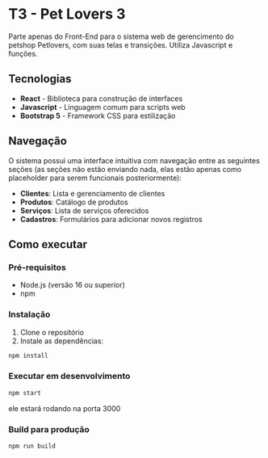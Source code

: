 # T3 - Pet Lovers 3

Parte apenas do Front-End para o sistema web de gerencimento
do petshop Petlovers, com suas telas e transições. Utiliza Javascript e funções.

## Tecnologias

- **React** - Biblioteca para construção de interfaces
- **Javascript** - Linguagem comum para scripts web
- **Bootstrap 5** - Framework CSS para estilização

## Navegação

O sistema possui uma interface intuitiva com navegação entre as seguintes seções (as seções não estão enviando nada, elas estão apenas como placeholder para serem funcionais posteriormente):
- **Clientes**: Lista e gerenciamento de clientes
- **Produtos**: Catálogo de produtos
- **Serviços**: Lista de serviços oferecidos
- **Cadastros**: Formulários para adicionar novos registros

## Como executar

### Pré-requisitos
- Node.js (versão 16 ou superior)
- npm

### Instalação
1. Clone o repositório
2. Instale as dependências:
```bash
npm install
```

### Executar em desenvolvimento

```bash
npm start
```
ele estará rodando na porta 3000

### Build para produção
```bash
npm run build
```
